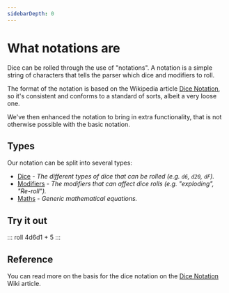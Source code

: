 ```yaml
---
sidebarDepth: 0
---
```


# What notations are

Dice can be rolled through the use of "notations".
A notation is a simple string of characters that tells the parser which dice and modifiers to roll.

The format of the notation is based on the Wikipedia article [Dice Notation](https://en.wikipedia.org/wiki/Dice_notation),
so it's consistent and conforms to a standard of sorts, albeit a very loose one.

We've then enhanced the notation to bring in extra functionality, that is not otherwise possible with the basic notation.


## Types

Our notation can be split into several types:

* [Dice](dice.md) - _The different types of dice that can be rolled (e.g. `d6`, `d20`, `dF`)._
* [Modifiers](modifiers.md) - _The modifiers that can affect dice rolls (e.g. "exploding", "Re-roll")._
* [Maths](maths.md) - _Generic mathematical equations._


## Try it out

::: roll 4d6d1 + 5 :::


## Reference

You can read more on the basis for the dice notation on the [Dice Notation](https://en.wikipedia.org/wiki/Dice_notation) Wiki article.
